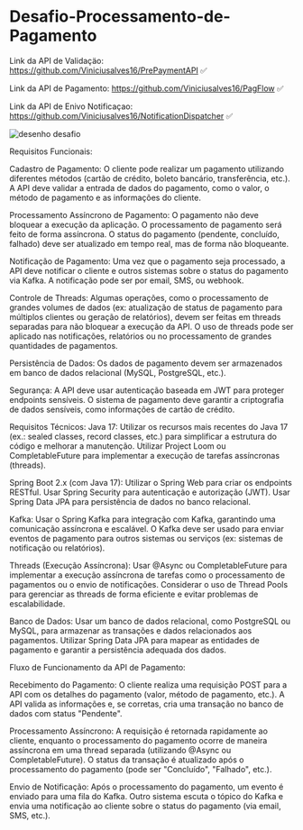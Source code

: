 # Desafio-Processamento-de-Pagamento
Link da API de Validaçäo: https://github.com/Viniciusalves16/PrePaymentAPI ✅

Link da API de Pagamento: https://github.com/Viniciusalves16/PagFlow ✅

Link da API de Enivo Notificaçao: https://github.com/Viniciusalves16/NotificationDispatcher ✅



![desenho desafio](https://github.com/user-attachments/assets/be978150-1f65-485a-92a7-11acebdb91da)




Requisitos Funcionais:


Cadastro de Pagamento:
O cliente pode realizar um pagamento utilizando diferentes métodos (cartão de crédito, boleto bancário, transferência, etc.).
A API deve validar a entrada de dados do pagamento, como o valor, o método de pagamento e as informações do cliente.




Processamento Assíncrono de Pagamento:
O pagamento não deve bloquear a execução da aplicação. O processamento de pagamento será feito de forma assíncrona.
O status do pagamento (pendente, concluído, falhado) deve ser atualizado em tempo real, mas de forma não bloqueante.

Notificação de Pagamento:
Uma vez que o pagamento seja processado, a API deve notificar o cliente e outros sistemas sobre o status do pagamento via Kafka.
A notificação pode ser por email, SMS, ou webhook.


Controle de Threads:
Algumas operações, como o processamento de grandes volumes de dados (ex: atualização de status de pagamento para múltiplos clientes ou geração de relatórios), devem ser feitas em threads separadas para não bloquear a execução da API.
O uso de threads pode ser aplicado nas notificações, relatórios ou no processamento de grandes quantidades de pagamentos.



Persistência de Dados:
Os dados de pagamento devem ser armazenados em banco de dados relacional (MySQL, PostgreSQL, etc.).



Segurança:
A API deve usar autenticação baseada em JWT para proteger endpoints sensíveis.
O sistema de pagamento deve garantir a criptografia de dados sensíveis, como informações de cartão de crédito.




Requisitos Técnicos:
Java 17:
Utilizar os recursos mais recentes do Java 17 (ex.: sealed classes, record classes, etc.) para simplificar a estrutura do código e melhorar a manutenção.
Utilizar Project Loom ou CompletableFuture para implementar a execução de tarefas assíncronas (threads).

Spring Boot 2.x (com Java 17):
Utilizar o Spring Web para criar os endpoints RESTful.
Usar Spring Security para autenticação e autorização (JWT).
Usar Spring Data JPA para persistência de dados no banco relacional.



Kafka:
Usar o Spring Kafka para integração com Kafka, garantindo uma comunicação assíncrona e escalável.
O Kafka deve ser usado para enviar eventos de pagamento para outros sistemas ou serviços (ex: sistemas de notificação ou relatórios).


Threads (Execução Assíncrona):
Usar @Async ou CompletableFuture para implementar a execução assíncrona de tarefas como o processamento de pagamentos ou o envio de notificações.
Considerar o uso de Thread Pools para gerenciar as threads de forma eficiente e evitar problemas de escalabilidade.



Banco de Dados:
Usar um banco de dados relacional, como PostgreSQL ou MySQL, para armazenar as transações e dados relacionados aos pagamentos.
Utilizar Spring Data JPA para mapear as entidades de pagamento e garantir a persistência adequada dos dados.



Fluxo de Funcionamento da API de Pagamento:

Recebimento do Pagamento:
O cliente realiza uma requisição POST para a API com os detalhes do pagamento (valor, método de pagamento, etc.).
A API valida as informações e, se corretas, cria uma transação no banco de dados com status "Pendente".



Processamento Assíncrono:
A requisição é retornada rapidamente ao cliente, enquanto o processamento do pagamento ocorre de maneira assíncrona em uma thread separada (utilizando @Async ou CompletableFuture).
O status da transação é atualizado após o processamento do pagamento (pode ser "Concluído", "Falhado", etc.).



Envio de Notificação:
Após o processamento do pagamento, um evento é enviado para uma fila do Kafka.
Outro sistema escuta o tópico do Kafka e envia uma notificação ao cliente sobre o status do pagamento (via email, SMS, etc.).







